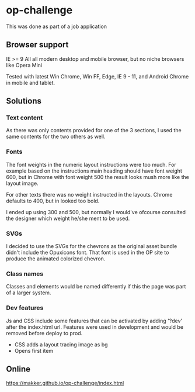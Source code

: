 # op-challenge
This was done as part of a job application

## Browser support
IE >= 9
All all modern desktop and mobile browser, but no niche browsers like Opera Mini

Tested with latest Win Chrome, Win FF, Edge, IE 9 - 11, and Android Chrome in mobile and tablet.

## Solutions

### Text content
As there was only contents provided for one of the 3 sections, I used the same contents for the two others as well.

### Fonts
The font weights in the numeric layout instructions were too much. For example based on the instructions main heading should have font weight 600, but in Chrome with font weight 500 the result looks mush more like the layout image.

For other texts there was no weight instructed in the layouts. Chrome defaults to 400, but in looked too bold. 

I ended up using 300 and 500, but normally I would've ofcourse consulted the designer which weight he/she ment to be used.

### SVGs
I decided to use the SVGs for the chevrons as the original asset bundle didn't include the Opuxicons font. That font is used in the OP site to produce the animated colorized chevron. 

### Class names
Classes and elements would be named differently if this the page was part of a larger system.

### Dev features
Js and CSS include some features that can be activated by adding '?dev' after the index.html url. Features were used in development and would be removed before deploy to prod.
- CSS adds a layout tracing image as bg
- Opens first item

## Online
https://makker.github.io/op-challenge/index.html